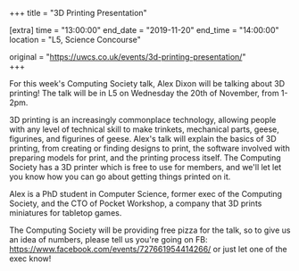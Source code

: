 +++
title = "3D Printing Presentation"

[extra]
time = "13:00:00"
end_date = "2019-11-20"
end_time = "14:00:00"
location = "L5, Science Concourse"

original = "https://uwcs.co.uk/events/3d-printing-presentation/"    
+++

For this week's Computing Society talk, Alex Dixon will be talking about 3D printing\! The talk will be in L5 on Wednesday the 20th of November, from 1-2pm.

3D printing is an increasingly commonplace technology, allowing people with any level of technical skill to make trinkets, mechanical parts, geese, figurines, and figurines of geese. Alex's talk will explain the basics of 3D printing, from creating or finding designs to print, the software involved with preparing models for print, and the printing process itself. The Computing Society has a 3D printer which is free to use for members, and we'll let let you know how you can go about getting things printed on it.

Alex is a PhD student in Computer Science, former exec of the Computing Society, and the CTO of Pocket Workshop, a company that 3D prints miniatures for tabletop games.

The Computing Society will be providing free pizza for the talk, so to give us an idea of numbers, please tell us you're going on FB: https://www.facebook.com/events/727661954414266/ or just let one of the exec know\!

